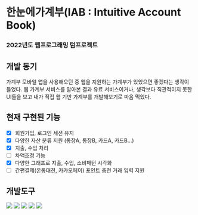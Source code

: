 # 한눈에가계부(IAB : Intuitive Account Book)
### 2022년도 웹프로그래밍 텀프로젝트

## 개발 동기
가계부 모바일 앱을 사용해오던 중 웹을 지원하는 가계부가 있었으면 좋겠다는 생각이 들었다.
웹 가계부 서비스를 알아본 결과 유료 서비스이거나, 생각보다 직관적이지 못한 UI들을 보고 내가 직접 웹 기반 가계부를 개발해보기로 마음 먹었다.

## 현재 구현된 기능
- [X] 회원가입, 로그인 세션 유지
- [X] 다양한 자산 분류 지원 (통장A, 통장B, 카드A, 카드B...)
- [X] 지출, 수입 처리
- [ ] 차액조정 기능
- [X] 다양한 그래프로 지출, 수입, 소비패턴 시각화
- [ ] 간편결제(온통대전, 카카오페이) 포인트 충전 거래 입력 지원

## 개발도구
<img src="https://img.shields.io/badge/Docker-2496ED?style=flat-square&logo=docker&logoColor=white"/></a>
<img src="https://img.shields.io/badge/FastAPI-008e81?style=flat-square&logo=fastapi&logoColor=white"/></a>
<img src="https://img.shields.io/badge/React-2eb6db?style=flat-square&logo=react&logoColor=white"/></a>
<img src="https://img.shields.io/badge/Bootstrap-7952B3?style=flat-square&logo=bootstrap&logoColor=white"/></a>
<img src="https://img.shields.io/badge/Chart.js-FF6384?style=flat-square&logo=chart.js&logoColor=white"/></a>
